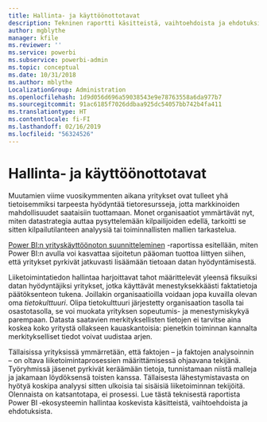 ```yaml
---
title: Hallinta- ja käyttöönottotavat
description: Tekninen raportti käsitteistä, vaihtoehdoista ja ehdotuksista koskien Power BI ‑ekosysteemin hallintaa.
author: mgblythe
manager: kfile
ms.reviewer: ''
ms.service: powerbi
ms.subservice: powerbi-admin
ms.topic: conceptual
ms.date: 10/31/2018
ms.author: mblythe
LocalizationGroup: Administration
ms.openlocfilehash: 1d9d056d696a59038543e9e78763558a6da977b7
ms.sourcegitcommit: 91ac6185f7026ddbaa925dc54057bb742b4fa411
ms.translationtype: HT
ms.contentlocale: fi-FI
ms.lasthandoff: 02/16/2019
ms.locfileid: "56324526"
---
```

# <a name="governance-and-deployment-approaches"></a>Hallinta- ja käyttöönottotavat

Muutamien viime vuosikymmenten aikana yritykset ovat tulleet yhä tietoisemmiksi tarpeesta hyödyntää tietoresursseja, jotta markkinoiden mahdollisuudet saataisiin tuottamaan. Monet organisaatiot ymmärtävät nyt, miten datastrategia auttaa pysyttelemään kilpailijoiden edellä, tarkoitti se sitten kilpailutilanteen analyysiä tai toiminnallisten mallien tarkastelua.  

[Power BI:n yrityskäyttöönoton suunnitteleminen](https://go.microsoft.com/fwlink/?linkid=2057861) -raportissa esitellään, miten Power BI:n avulla voi kasvattaa sijoitetun pääoman tuottoa liittyen siihen, että yritykset pyrkivät jatkuvasti lisäämään tietoaan datan hyödyntämisestä.

Liiketoimintatiedon hallintaa harjoittavat tahot määrittelevät yleensä fiksuiksi datan hyödyntäjiksi yritykset, jotka käyttävät menestyksekkäästi faktatietoja päätöksenteon tukena.  Joillakin organisaatioilla voidaan jopa kuvailla olevan oma *tietokulttuuri*. Olipa tietokulttuuri järjestetty organisaation tasolla tai osastotasolla, se voi muokata yrityksen sopeutumis- ja menestymiskykyä parempaan.  Datasta saatavien merkityksellisten tietojen ei tarvitse aina koskea koko yritystä ollakseen kauaskantoisia: pienetkin toiminnan kannalta merkitykselliset tiedot voivat uudistaa arjen.

Tällaisissa yrityksissä ymmärretään, että faktojen – ja faktojen analysoinnin – on oltava liiketoimintaprosessien määrittämisessä ohjaavana tekijänä. Työryhmissä jäsenet pyrkivät keräämään tietoja, tunnistamaan niistä malleja ja jakamaan löydöksensä toisten kanssa. Tällaisesta lähestymistavasta on hyötyä koskipa analyysi sitten ulkoisia tai sisäisiä liiketoiminnan tekijöitä. Olennaista on katsantotapa, ei prosessi. Lue tästä teknisestä raportista Power BI ‑ekosysteemin hallintaa koskevista käsitteistä, vaihtoehdoista ja ehdotuksista.